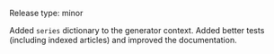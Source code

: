 Release type: minor

Added `series` dictionary to the generator context.
Added better tests (including indexed articles) and improved the documentation.
